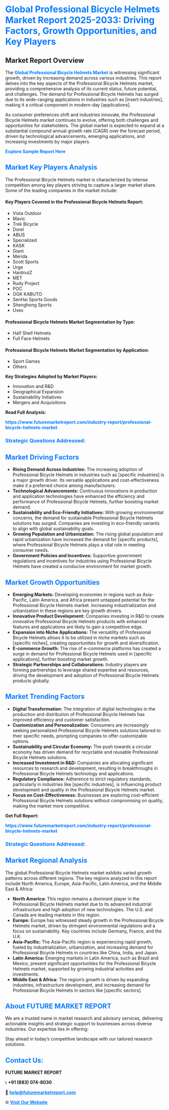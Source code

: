 <h1 style="color: #007BFF;">Global Professional Bicycle Helmets Market Report 2025-2033: Driving Factors, Growth Opportunities, and Key Players</h1>

<section id="overview">
<h2>Market Report Overview</h2>
<p>The <a href="https://www.futuremarketreport.com/industry-report/professional-bicycle-helmets-market" style="color: #007BFF; text-decoration: none;"><strong>Global Professional Bicycle Helmets Market</strong></a> is witnessing significant growth, driven by increasing demand across various industries. This report delves into the key aspects of the Professional Bicycle Helmets market, providing a comprehensive analysis of its current status, future potential, and challenges. The demand for Professional Bicycle Helmets has surged due to its wide-ranging applications in industries such as [insert industries], making it a critical component in modern-day [applications].</p>
<p>As consumer preferences shift and industries innovate, the Professional Bicycle Helmets market continues to evolve, offering both challenges and opportunities for stakeholders. The global market is expected to expand at a substantial compound annual growth rate (CAGR) over the forecast period, driven by technological advancements, emerging applications, and increasing investments by major players.</p>
</section>

<section id="overview">
<p><a href="https://www.futuremarketreport.com/request-sample/reportId=82394" style="color: #007BFF; text-decoration: none;"><strong>Explore Sample Report Here</strong></a></p>
</section>

<section id="key-players">
<h2 style="color: #007BFF;">Market Key Players Analysis</h2>
<p>The Professional Bicycle Helmets market is characterized by intense competition among key players striving to capture a larger market share. Some of the leading companies in the market include:</p>
<h4>Key Players Covered in the Professional Bicycle Helmets Report:</h4>
<ul><li>Vista Outdoor</li><li>Mavic</li><li>Trek Bicycle</li><li>Dorel</li><li>ABUS</li><li>Specialized</li><li>KASK</li><li>Giant</li><li>Merida</li><li>Scott Sports</li><li>Urge</li><li>HardnutZ</li><li>MET</li><li>Rudy Project</li><li>POC</li><li>OGK KABUTO</li><li>SenHai Sports Goods</li><li>Shenghong Sports</li><li>Uvex</li></ul>
<h4>Professional Bicycle Helmets Market Segmentation by Type:</h4>
<ul><li>Half Shell Helmets</li><li>Full Face Helmets</li></ul>

<h4>Professional Bicycle Helmets Market Segmentation by Application:</h4>
<ul><li>Sport Games</li><li>Others</li></ul>
<p><strong>Key Strategies Adopted by Market Players:</strong></p>
<ul>
<li>Innovation and R&D</li>
<li>Geographical Expansion</li>
<li>Sustainability Initiatives</li>
<li>Mergers and Acquisitions</li>
</ul>
</section>

<section>
<p><strong>Read Full Analysis: </strong></p><a href="https://www.futuremarketreport.com/industry-report/professional-bicycle-helmets-market" style="color: #007BFF; text-decoration: none;"><strong>https://www.futuremarketreport.com/industry-report/professional-bicycle-helmets-market</strong></a>
<h3 style="color: #007BFF;">Strategic Questions Addressed:</h3>
</section>

<section id="driving-factors">
<h2 style="color: #007BFF;">Market Driving Factors</h2>
<ul>
<li><strong>Rising Demand Across Industries:</strong> The increasing adoption of Professional Bicycle Helmets in industries such as [specific industries] is a major growth driver. Its versatile applications and cost-effectiveness make it a preferred choice among manufacturers.</li>
<li><strong>Technological Advancements:</strong> Continuous innovations in production and application technologies have enhanced the efficiency and performance of Professional Bicycle Helmets, further boosting market demand.</li>
<li><strong>Sustainability and Eco-Friendly Initiatives:</strong> With growing environmental concerns, the demand for sustainable Professional Bicycle Helmets solutions has surged. Companies are investing in eco-friendly variants to align with global sustainability goals.</li>
<li><strong>Growing Population and Urbanization:</strong> The rising global population and rapid urbanization have increased the demand for [specific products], where Professional Bicycle Helmets plays a vital role in meeting consumer needs.</li>
<li><strong>Government Policies and Incentives:</strong> Supportive government regulations and incentives for industries using Professional Bicycle Helmets have created a conducive environment for market growth.</li>
</ul>
</section>

<section id="growth-opportunities">
<h2 style="color: #007BFF;">Market Growth Opportunities</h2>
<ul>
<li><strong>Emerging Markets:</strong> Developing economies in regions such as Asia-Pacific, Latin America, and Africa present untapped potential for the Professional Bicycle Helmets market. Increasing industrialization and urbanization in these regions are key growth drivers.</li>
<li><strong>Innovative Product Development:</strong> Companies investing in R&D to create innovative Professional Bicycle Helmets products with enhanced features and applications are likely to gain a competitive edge.</li>
<li><strong>Expansion into Niche Applications:</strong> The versatility of Professional Bicycle Helmets allows it to be utilized in niche markets such as [specific niches], creating opportunities for growth and diversification.</li>
<li><strong>E-commerce Growth:</strong> The rise of e-commerce platforms has created a surge in demand for Professional Bicycle Helmets used in [specific applications], further boosting market growth.</li>
<li><strong>Strategic Partnerships and Collaborations:</strong> Industry players are forming partnerships to leverage shared expertise and resources, driving the development and adoption of Professional Bicycle Helmets products globally.</li>
</ul>
</section>

<section id="trending-factors">
<h2 style="color: #007BFF;">Market Trending Factors</h2>
<ul>
<li><strong>Digital Transformation:</strong> The integration of digital technologies in the production and distribution of Professional Bicycle Helmets has improved efficiency and customer satisfaction.</li>
<li><strong>Customization and Personalization:</strong> Consumers are increasingly seeking personalized Professional Bicycle Helmets solutions tailored to their specific needs, prompting companies to offer customizable options.</li>
<li><strong>Sustainability and Circular Economy:</strong> The push towards a circular economy has driven demand for recyclable and reusable Professional Bicycle Helmets solutions.</li>
<li><strong>Increased Investment in R&D:</strong> Companies are allocating significant resources to research and development, resulting in breakthroughs in Professional Bicycle Helmets technology and applications.</li>
<li><strong>Regulatory Compliance:</strong> Adherence to strict regulatory standards, particularly in industries like [specific industries], is influencing product development and quality in the Professional Bicycle Helmets market.</li>
<li><strong>Focus on Cost-Effectiveness:</strong> Businesses are exploring cost-efficient Professional Bicycle Helmets solutions without compromising on quality, making the market more competitive.</li>
</ul>
</section>

<section>
<p><strong>Get Full Report: </strong></p><a href="https://www.futuremarketreport.com/industry-report/professional-bicycle-helmets-market" style="color: #007BFF; text-decoration: none;"><strong>https://www.futuremarketreport.com/industry-report/professional-bicycle-helmets-market</strong></a>
<h3 style="color: #007BFF;">Strategic Questions Addressed:</h3>
</section>


<section id="regional-analysis">
<h2 style="color: #007BFF;">Market Regional Analysis</h2>
<p>The global Professional Bicycle Helmets market exhibits varied growth patterns across different regions. The key regions analyzed in this report include North America, Europe, Asia-Pacific, Latin America, and the Middle East & Africa:</p>
<ul>
<li><strong>North America:</strong> This region remains a dominant player in the Professional Bicycle Helmets market due to its advanced industrial infrastructure and high adoption of new technologies. The U.S. and Canada are leading markets in this region.</li>
<li><strong>Europe:</strong> Europe has witnessed steady growth in the Professional Bicycle Helmets market, driven by stringent environmental regulations and a focus on sustainability. Key countries include Germany, France, and the U.K.</li>
<li><strong>Asia-Pacific:</strong> The Asia-Pacific region is experiencing rapid growth, fueled by industrialization, urbanization, and increasing demand for Professional Bicycle Helmets in countries like China, India, and Japan.</li>
<li><strong>Latin America:</strong> Emerging markets in Latin America, such as Brazil and Mexico, present significant opportunities for the Professional Bicycle Helmets market, supported by growing industrial activities and investments.</li>
<li><strong>Middle East & Africa:</strong> The region’s growth is driven by expanding industries, infrastructure development, and increasing demand for Professional Bicycle Helmets in sectors like [specific sectors].</li>
</ul>
</section>

<footer>
<h2 style="color: #007BFF;">About FUTURE MARKET REPORT</h2>
<p>We are a trusted name in market research and advisory services, delivering actionable insights and strategic support to businesses across diverse industries. Our expertise lies in offering:</p>

<p>Stay ahead in today’s competitive landscape with our tailored research solutions.</p>

<h2 style="color: #007BFF;">Contact Us:</h2>
<p><strong>FUTURE MARKET REPORT</strong></p>
<p>📞 <strong>+91 (883) 074-8030</strong></p>
<p>📧 <strong><a href="mailto:help@futuremarketreport.com" style="color: #007BFF;">help@futuremarketreport.com</a></strong></p>
<p>🌐 <strong><a href="https://www.futuremarketreport.com/" style="color: #007BFF;">Visit Our Website</a></strong></p>
</footer>